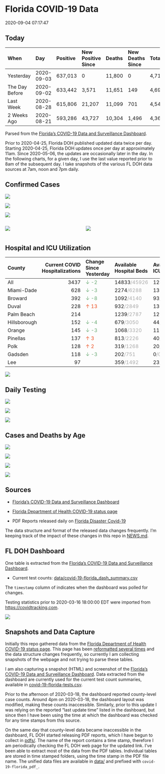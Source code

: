 Florida COVID-19 Data
================
2020-09-04 07:17:47

## Today

| When           | Day        | Positive | New Positive Since | Deaths | New Deaths Since | Total     |
| :------------- | :--------- | :------- | :----------------- | :----- | :--------------- | :-------- |
| Yesterday      | 2020-09-03 | 637,013  | 0                  | 11,800 | 0                | 4,717,696 |
| The Day Before | 2020-09-02 | 633,442  | 3,571              | 11,651 | 149              | 4,693,802 |
| Last Week      | 2020-08-28 | 615,806  | 21,207             | 11,099 | 701              | 4,547,677 |
| 2 Weeks Ago    | 2020-08-21 | 593,286  | 43,727             | 10,304 | 1,496            | 4,367,212 |

Parsed from the [Florida’s COVID-19 Data and Surveillance
Dashboard](https://fdoh.maps.arcgis.com/apps/opsdashboard/index.html#/8d0de33f260d444c852a615dc7837c86).

Prior to 2020-04-25, Florida DOH published updated data twice per day.
Starting 2020-04-25, Florida DOH updates once per day at approximately
11am. Since 2020-05-06, the updates are occasionally later in the day.
In the following charts, for a given day, I use the last value reported
prior to 8am of the subsequent day. I take snapshots of the various FL
DOH data sources at 7am, noon and 7pm daily.

## Confirmed Cases

![](plots/covid-19-florida-daily-test-changes.png)

![](plots/covid-19-florida-deaths-by-day.png)

![](plots/covid-19-florida-county-top-6.png)

<div class="columns">

<div class="column is-full-mobile">

![](plots/covid-19-florida-testing.png)

</div>

<div class="column is-full-mobile">

![](plots/covid-19-florida-total-positive.png)

</div>

</div>

## Hospital and ICU Utilization

| County       | Current COVID Hospitalizations | Change Since Yesterday                   | Available Hospital Beds                      | Available ICU Beds                         |
| :----------- | -----------------------------: | :--------------------------------------- | :------------------------------------------- | :----------------------------------------- |
| All          |                           3437 | <span style="color: #6BAA75">↓ -2</span> | 14833<span style="color: #aaa">/45926</span> | 1244<span style="color: #aaa">/4777</span> |
| Miami-Dade   |                            628 | <span style="color: #6BAA75">↓ -3</span> | 2274<span style="color: #aaa">/6288</span>   | 136<span style="color: #aaa">/796</span>   |
| Broward      |                            392 | <span style="color: #6BAA75">↓ -8</span> | 1092<span style="color: #aaa">/4140</span>   | 93<span style="color: #aaa">/392</span>    |
| Duval        |                            228 | <span style="color: #EC4E20">↑ 13</span> | 932<span style="color: #aaa">/2849</span>    | 130<span style="color: #aaa">/316</span>   |
| Palm Beach   |                            214 |                                          | 1239<span style="color: #aaa">/2787</span>   | 120<span style="color: #aaa">/271</span>   |
| Hillsborough |                            152 | <span style="color: #6BAA75">↓ -4</span> | 679<span style="color: #aaa">/3050</span>    | 44<span style="color: #aaa">/340</span>    |
| Orange       |                            145 | <span style="color: #6BAA75">↓ -3</span> | 1068<span style="color: #aaa">/3320</span>   | 111<span style="color: #aaa">/261</span>   |
| Pinellas     |                            137 | <span style="color: #EC4E20">↑ 3</span>  | 813<span style="color: #aaa">/2226</span>    | 40<span style="color: #aaa">/262</span>    |
| Polk         |                            128 | <span style="color: #EC4E20">↑ 2</span>  | 319<span style="color: #aaa">/1268</span>    | 20<span style="color: #aaa">/119</span>    |
| Gadsden      |                            118 | <span style="color: #6BAA75">↓ -3</span> | 202<span style="color: #aaa">/751</span>     | 0<span style="color: #aaa">/0</span>       |
| Lee          |                             97 |                                          | 359<span style="color: #aaa">/1492</span>    | 23<span style="color: #aaa">/116</span>    |

![](plots/covid-19-florida-icu-usage.png)

## Daily Testing

![](plots/covid-19-florida-tests-per-case.png)

<!-- ![](plots/covid-19-florida-change-new-cases.png) -->

![](plots/covid-19-florida-tests-percent-positive.png)

![](plots/covid-19-florida-test-and-case-growth.png)

## Cases and Deaths by Age

![](plots/covid-19-florida-weekly-events-by-age.png)

![](plots/covid-19-florida-age.png)

![](plots/covid-19-florida-age-deaths.png)

![](plots/covid-19-florida-age-sex.png)

## Sources

  - [Florida’s COVID-19 Data and Surveillance
    Dashboard](https://fdoh.maps.arcgis.com/apps/opsdashboard/index.html#/8d0de33f260d444c852a615dc7837c86)

  - [Florida Department of Health COVID-19 status
    page](http://www.floridahealth.gov/diseases-and-conditions/COVID-19/)

  - PDF Reports released daily on [Florida Disaster
    Covid-19](http://www.floridahealth.gov/diseases-and-conditions/COVID-19/)

The data structure and format of the released data changes frequently.
I’m keeping track of the impact of these changes in this repo in
[NEWS.md](NEWS.md).

## FL DOH Dashboard

One table is extracted from the [Florida’s COVID-19 Data and
Surveillance
Dashboard](https://fdoh.maps.arcgis.com/apps/opsdashboard/index.html#/8d0de33f260d444c852a615dc7837c86).

  - Current test counts:
    [data/covid-19-florida\_dash\_summary.csv](data/covid-19-florida_dash_summary.csv)

The `timestamp` column of indicates when the dashboard was polled for
changes.

Testing statistics prior to 2020-03-16 18:00:00 EDT were imported from
<https://covidtracking.com>.

![](screenshots/fodh_maps_arcgis_com__apps__opsdashboard.png)

## Snapshots and Data Capture

Initially this repo gathered data from the [Florida Department of Health
COVID-19 status
page](http://www.floridahealth.gov/diseases-and-conditions/COVID-19/).
This page has been [reformatted several
times](screenshots/floridahealth_gov__diseases-and-conditions__COVID-19.png)
and the data structure changes frequently, so currently I am collecting
snapshots of the webpage and not trying to parse these tables.

I am also capturing a snapshot (HTML) and screenshot of the [Florida’s
COVID-19 Data and Surveillance
Dashboard](https://fdoh.maps.arcgis.com/apps/opsdashboard/index.html#/8d0de33f260d444c852a615dc7837c86).
Data extracted from the dashboard are currently used for the current
test count summaries, available in
[covid-19-florida-tests.csv](covid-19-florida-tests.csv).

Prior to the afternoon of 2020-03-18, the dashboard reported
county-level case counts. Around 4pm on 2020-03-18, the dashboard layout
was modified, making these counts inaccessible. Similarly, prior to this
update I was relying on the reported “last update time” listed in the
dashboard, but since then I have been using the time at which the
dashboard was checked for any time stamps from this source.

On the same day that county-level data became inaccessible in the
dashboard, FL DOH started releasing PDF reports, which I have begun to
collect in [pdfs/](pdfs/). The name of the report contains a time stamp,
therefore I am periodically checking the FL DOH web page for the updated
link. I’ve been able to extract most of the data from the PDF tables.
Individual tables are stored in time stamped folders, using the time
stamp in the PDF file name. The unified data files are available in
[data/](data/) and prefixed with `covid-19-florida_pdf_`.

